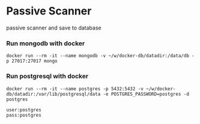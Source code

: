 # Passive Scanner
passive scanner and save to database




### Run mongodb with docker
```
docker run --rm -it --name mongodb -v ~/w/docker-db/datadir:/data/db -p 27017:27017 mongo
```




### Run postgresql with docker
```
docker run --rm -it --name postgres -p 5432:5432 -v ~/w/docker-db/datadir:/var/lib/postgresql/data -e POSTGRES_PASSWORD=postgres -d postgres
```

```
user:postgres
pass:postgres
```
